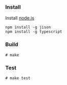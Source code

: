 ### Install

Install [node.js](http://www.nodejs.org)

```
npm install -g jison
npm install -g typescript
```

### Build

```
# make 
```

### Test

```
# make test
```
